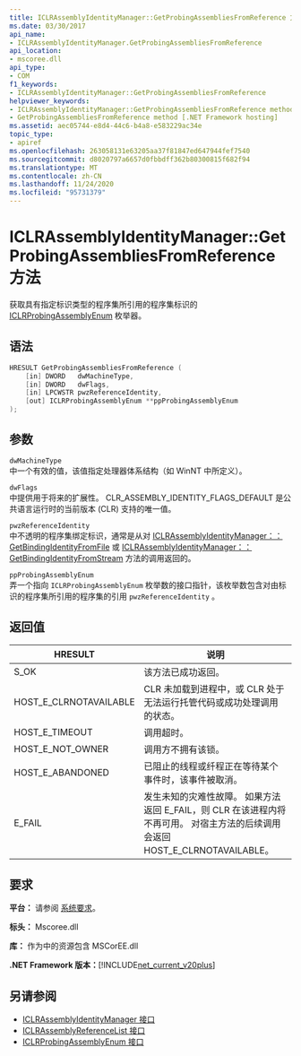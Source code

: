 ```yaml
---
title: ICLRAssemblyIdentityManager::GetProbingAssembliesFromReference 方法
ms.date: 03/30/2017
api_name:
- ICLRAssemblyIdentityManager.GetProbingAssembliesFromReference
api_location:
- mscoree.dll
api_type:
- COM
f1_keywords:
- ICLRAssemblyIdentityManager::GetProbingAssembliesFromReference
helpviewer_keywords:
- ICLRAssemblyIdentityManager::GetProbingAssembliesFromReference method [.NET Framework hosting]
- GetProbingAssembliesFromReference method [.NET Framework hosting]
ms.assetid: aec05744-e8d4-44c6-b4a8-e583229ac34e
topic_type:
- apiref
ms.openlocfilehash: 263058131e63205aa37f81847ed647944fef7540
ms.sourcegitcommit: d8020797a6657d0fbbdff362b80300815f682f94
ms.translationtype: MT
ms.contentlocale: zh-CN
ms.lasthandoff: 11/24/2020
ms.locfileid: "95731379"
---
```

# <a name="iclrassemblyidentitymanagergetprobingassembliesfromreference-method"></a>ICLRAssemblyIdentityManager::GetProbingAssembliesFromReference 方法

获取具有指定标识类型的程序集所引用的程序集标识的 [ICLRProbingAssemblyEnum](iclrprobingassemblyenum-interface.md) 枚举器。  
  
## <a name="syntax"></a>语法  
  
```cpp  
HRESULT GetProbingAssembliesFromReference (  
    [in] DWORD   dwMachineType,  
    [in] DWORD   dwFlags,  
    [in] LPCWSTR pwzReferenceIdentity,  
    [out] ICLRProbingAssemblyEnum **ppProbingAssemblyEnum  
);  
```  
  
## <a name="parameters"></a>参数  

 `dwMachineType`  
 中一个有效的值，该值指定处理器体系结构（如 WinNT 中所定义）。  
  
 `dwFlags`  
 中提供用于将来的扩展性。 CLR_ASSEMBLY_IDENTITY_FLAGS_DEFAULT 是公共语言运行时的当前版本 (CLR) 支持的唯一值。  
  
 `pwzReferenceIdentity`  
 中不透明的程序集绑定标识，通常是从对 [ICLRAssemblyIdentityManager：： GetBindingIdentityFromFile](iclrassemblyidentitymanager-getbindingidentityfromfile-method.md) 或 [ICLRAssemblyIdentityManager：： GetBindingIdentityFromStream](iclrassemblyidentitymanager-getbindingidentityfromstream-method.md) 方法的调用返回的。  
  
 `ppProbingAssemblyEnum`  
 弄一个指向 `ICLRProbingAssemblyEnum` 枚举数的接口指针，该枚举数包含对由标识的程序集所引用的程序集的引用 `pwzReferenceIdentity` 。  
  
## <a name="return-value"></a>返回值  
  
|HRESULT|说明|  
|-------------|-----------------|  
|S_OK|该方法已成功返回。|  
|HOST_E_CLRNOTAVAILABLE|CLR 未加载到进程中，或 CLR 处于无法运行托管代码或成功处理调用的状态。|  
|HOST_E_TIMEOUT|调用超时。|  
|HOST_E_NOT_OWNER|调用方不拥有该锁。|  
|HOST_E_ABANDONED|已阻止的线程或纤程正在等待某个事件时，该事件被取消。|  
|E_FAIL|发生未知的灾难性故障。 如果方法返回 E_FAIL，则 CLR 在该进程内将不再可用。 对宿主方法的后续调用会返回 HOST_E_CLRNOTAVAILABLE。|  
  
## <a name="requirements"></a>要求  

 **平台：** 请参阅 [系统要求](../../get-started/system-requirements.md)。  
  
 **标头：** Mscoree.dll  
  
 **库：** 作为中的资源包含 MSCorEE.dll  
  
 **.NET Framework 版本：**[!INCLUDE[net_current_v20plus](../../../../includes/net-current-v20plus-md.md)]  
  
## <a name="see-also"></a>另请参阅

- [ICLRAssemblyIdentityManager 接口](iclrassemblyidentitymanager-interface.md)
- [ICLRAssemblyReferenceList 接口](iclrassemblyreferencelist-interface.md)
- [ICLRProbingAssemblyEnum 接口](iclrprobingassemblyenum-interface.md)
